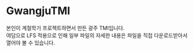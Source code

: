 # GwangjuTMI
본인이 계절학기 프로젝트하면서 만든 광주 TMI입니다.<br>
여담으로 LFS 적용으로 인해 일부 파일의 자세한 내용은 파일을 직접 다운로드받아서 열어야 볼 수 있습니다.
